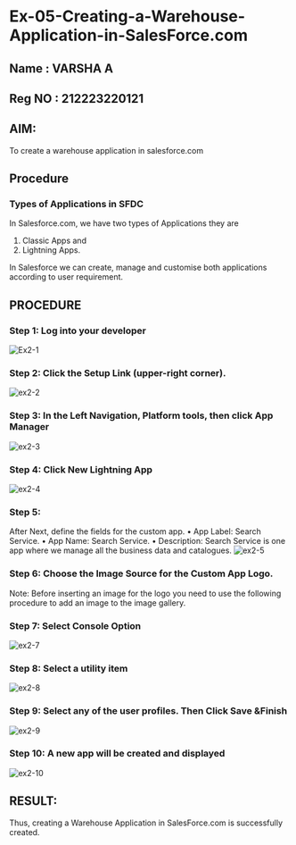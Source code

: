 # Ex-05-Creating-a-Warehouse-Application-in-SalesForce.com
## Name : VARSHA A
## Reg NO : 212223220121
## AIM:
To create a warehouse application in salesforce.com

## Procedure

### Types of Applications in SFDC

In Salesforce.com, we have two types of Applications they are
1.	Classic Apps and
2.	Lightning Apps.

In Salesforce we can create, manage and customise both applications according to user requirement.

## PROCEDURE

### Step 1: Log into your developer
![Ex2-1](https://github.com/DrMalathiSaravanan/Ex-02-Creating-a-Warehouse-Application-in-SalesForce.com/assets/139700114/93b506fe-5542-4036-a344-939cbe7e67f3)

### Step 2: Click the Setup Link (upper-right corner).
 ![ex2-2](https://github.com/DrMalathiSaravanan/Ex-02-Creating-a-Warehouse-Application-in-SalesForce.com/assets/139700114/183746f5-0293-4cd4-bece-09eb8b7ed11e)


### Step 3: In the Left Navigation, Platform tools, then click App Manager
![ex2-3](https://github.com/DrMalathiSaravanan/Ex-02-Creating-a-Warehouse-Application-in-SalesForce.com/assets/139700114/e5f4f615-d819-40cd-92d6-9d61da20122d)

### Step 4: Click New Lightning App

![ex2-4](https://github.com/DrMalathiSaravanan/Ex-02-Creating-a-Warehouse-Application-in-SalesForce.com/assets/139700114/76777c8e-433b-439d-9813-f0eafa73acb4)

### Step 5: 
After Next, define the fields for the custom app.
•	App Label: Search Service.
•	App Name: Search Service.
•	Description: Search Service is one app where we manage all the business data and catalogues.
 ![ex2-5](https://github.com/DrMalathiSaravanan/Ex-02-Creating-a-Warehouse-Application-in-SalesForce.com/assets/139700114/e82870fd-7400-4bf6-9dfe-622df1825574)


### Step 6: Choose the Image Source for the Custom App Logo.

Note: Before inserting an image for the logo you need to use the following procedure to add an image to the image gallery.
 
### Step 7: Select Console Option

![ex2-7](https://github.com/DrMalathiSaravanan/Ex-02-Creating-a-Warehouse-Application-in-SalesForce.com/assets/139700114/f4401b49-8fc7-418a-ae18-1ec61d115739)

### Step 8: Select a utility item
![ex2-8](https://github.com/DrMalathiSaravanan/Ex-02-Creating-a-Warehouse-Application-in-SalesForce.com/assets/139700114/9f6179b9-a990-4edc-87a1-f9a5ecdbec0c)

### Step 9: Select any of the user profiles. Then Click Save &Finish
![ex2-9](https://github.com/DrMalathiSaravanan/Ex-02-Creating-a-Warehouse-Application-in-SalesForce.com/assets/139700114/454ff962-a7a0-41c3-9cd0-0b3e638f117b)

### Step 10: A new app will be created and displayed
![ex2-10](https://github.com/DrMalathiSaravanan/Ex-02-Creating-a-Warehouse-Application-in-SalesForce.com/assets/139700114/9be0d550-d6ad-434e-82bb-74f9c05bfd2f)

## RESULT:

Thus, creating a Warehouse Application in SalesForce.com is successfully created.
